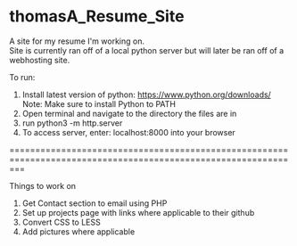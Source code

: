 # thomasA_Resume_Site
A site for my resume I'm working on. <br />
Site is currently ran off of a local python server but will later be ran off of a webhosting site. 

To run: 
1. Install latest version of python: https://www.python.org/downloads/  <br />
Note: Make sure to install Python to PATH
2. Open terminal and navigate to the directory the files are in
3. run python3 -m http.server
4. To access server, enter: localhost:8000 into your browser

===============================================================================================================

Things to work on 
1. Get Contact section to email using PHP 
2. Set up projects page with links where applicable to their github 
3. Convert CSS to LESS
4. Add pictures where applicable

